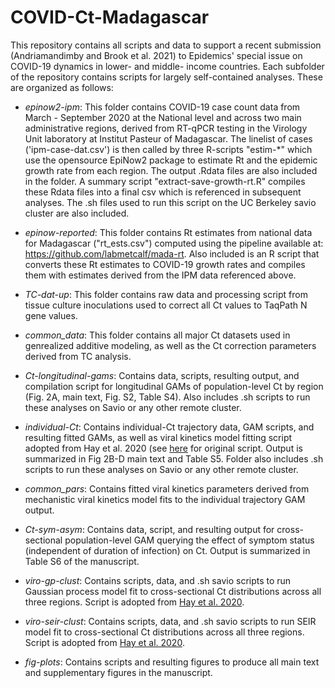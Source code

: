 # COVID-Ct-Madagascar

This repository contains all scripts and data to support a recent submission (Andriamandimby and Brook et al. 2021) to Epidemics' special issue on COVID-19 dynamics in lower- and middle- income countries. Each subfolder of the repository contains scripts for largely self-contained analyses. These are organized as follows:

* *epinow2-ipm*: This folder contains COVID-19 case count data from March - September 2020 at the National level and across two main administrative regions, derived from RT-qPCR testing in the Virology Unit laboratory at Institut Pasteur of Madagascar. The linelist of cases ('ipm-case-dat.csv') is then called by three R-scripts "estim-*" which use the opensource EpiNow2 package to estimate Rt and the epidemic growth rate from each region. The output .Rdata files are also included in the folder. A summary script "extract-save-growth-rt.R" compiles these Rdata files into a final csv which is referenced in subsequent analyses. The .sh files used to run this script on the UC Berkeley savio cluster are also included.

* *epinow-reported*: This folder contains Rt estimates from national data for Madagascar ("rt_ests.csv") computed using the pipeline available at: https://github.com/labmetcalf/mada-rt. Also included is an R script that converts these Rt estimates to COVID-19 growth rates and compiles them with estimates derived from the IPM data referenced above.

* *TC-dat-up*: This folder contains raw data and processing script from tissue culture inoculations used to correct all Ct values to TaqPath N gene values.

* *common_data*: This folder contains all major Ct datasets used in genrealized additive modeling, as well as the Ct correction parameters derived from TC analysis.

* *Ct-longitudinal-gams*: Contains data, scripts, resulting output, and compilation script for longitudinal GAMs of population-level Ct by region (Fig. 2A, main text, Fig. S2, Table S4). Also includes .sh scripts to run these analyses on Savio or any other remote cluster.

* *individual-Ct*: Contains individual-Ct trajectory data, GAM scripts, and resulting fitted GAMs, as well as viral kinetics model fitting script adopted from Hay et al. 2020 (see [here](https://github.com/jameshay218/virosolver_paper) for original script. Output is summarized in Fig 2B-D main text and Table S5. Folder also includes .sh scripts to run these analyses on Savio or any other remote cluster.

* *common_pars*: Contains fitted viral kinetics parameters derived from mechanistic viral kinetics model fits to the individual trajectory GAM output.

* *Ct-sym-asym*: Contains data, script, and resulting output for cross-sectional population-level GAM querying the effect of symptom status (independent of duration of infection) on Ct. Output is summarized in Table S6 of the manuscript.

* *viro-gp-clust*: Contains scripts, data, and .sh savio scripts to run Gaussian process model fit to cross-sectional Ct distributions across all three regions. Script is adopted from [Hay et al. 2020](https://github.com/jameshay218/virosolver_paper).

* *viro-seir-clust*: Contains scripts, data, and .sh savio scripts to run SEIR model fit to cross-sectional Ct distributions across all three regions. Script is adopted from [Hay et al. 2020](https://github.com/jameshay218/virosolver_paper).

* *fig-plots*: Contains scripts and resulting figures to produce all main text and supplementary figures in the manuscript.


